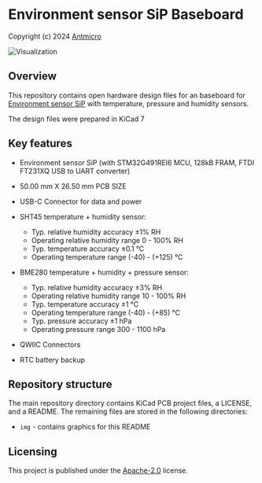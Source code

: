 # Environment sensor SiP Baseboard
Copyright (c) 2024 [Antmicro](https://www.antmicro.com/)

![Visualization](environment-sensor-sip-baseboard_top_photo_paper_black.png)

## Overview

This repository contains open hardware design files for an baseboard for [Environment sensor SiP](https://github.com/antmicro/environment-sensor-sip) 
with temperature, pressure and humidity sensors.

The design files were prepared in KiCad 7

## Key features

* Environment sensor SiP (with STM32G491REI6 MCU, 128kB FRAM, FTDI FT231XQ USB to UART converter)

* 50.00 mm X 26.50 mm PCB SIZE

* USB-C Connector for data and power

* SHT45 temperature + humidity sensor:
	* Typ. relative humidity accuracy ±1% RH
	* Operating relative humidity range 0 - 100% RH
	* Typ. temperature accuracy ±0.1 °C
	* Operating temperature range (-40) - (+125) °C

* BME280 temperature + humidity + pressure sensor:
	* Typ. relative humidity accuracy ±3% RH
	* Operating relative humidity range 10 - 100% RH
	* Typ. temperature accuracy ±1 °C
	* Operating temperature range (-40) - (+85) °C
	* Typ. pressure accuracy ±1 hPa
	* Operating pressure range 300 - 1100 hPa

* QWIIC Connectors

* RTC battery backup

## Repository structure

The main repository directory contains KiCad PCB project files, a LICENSE, and a README.
The remaining files are stored in the following directories:

* `img` - contains graphics for this README

## Licensing
This project is published under the [Apache-2.0](https://dev.antmicro.com/git/repositories/antmicro-environment-sensor-hw/blob/main/LICENSE) license.


